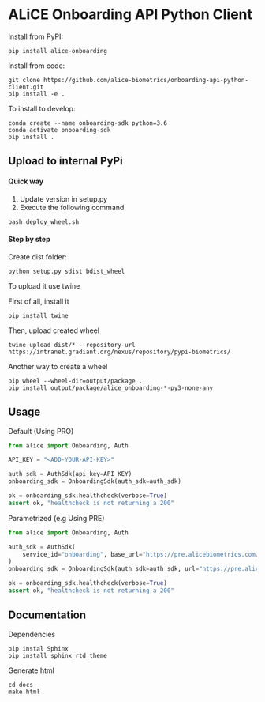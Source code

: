 ALiCE Onboarding API Python Client
==================================


Install from PyPI:

```console
pip install alice-onboarding
```

Install from code:

```console
git clone https://github.com/alice-biometrics/onboarding-api-python-client.git
pip install -e .
```

To install to develop:

```console
conda create --name onboarding-sdk python=3.6
conda activate onboarding-sdk
pip install .
```

## Upload to internal PyPi


#### Quick way

1. Update version in setup.py
2. Execute the following command

```console
bash deploy_wheel.sh
```

#### Step by step

Create dist folder:

```console
python setup.py sdist bdist_wheel
```


To upload it use twine

First of all, install it
```console
pip install twine
```

Then, upload created wheel
```console
twine upload dist/* --repository-url https://intranet.gradiant.org/nexus/repository/pypi-biometrics/    
```


Another way to create a wheel

```console
pip wheel --wheel-dir=output/package .
pip install output/package/alice_onboarding-*-py3-none-any
```

## Usage

Default (Using PRO)

```python
from alice import Onboarding, Auth

API_KEY = "<ADD-YOUR-API-KEY>"

auth_sdk = AuthSdk(api_key=API_KEY)
onboarding_sdk = OnboardingSdk(auth_sdk=auth_sdk)

ok = onboarding_sdk.healthcheck(verbose=True)
assert ok, "healthcheck is not returning a 200"
```

Parametrized (e.g Using PRE)

```python
from alice import Onboarding, Auth

auth_sdk = AuthSdk(
    service_id="onboarding", base_url="https://pre.alicebiometrics.com/auth", api_key="<ADD-YOUR-API-KEY>"
)
onboarding_sdk = OnboardingSdk(auth_sdk=auth_sdk, url="https://pre.alicebiometrics.com/onboarding")

ok = onboarding_sdk.healthcheck(verbose=True)
assert ok, "healthcheck is not returning a 200"
```

## Documentation

Dependencies

```console
pip instal Sphinx
pip install sphinx_rtd_theme
```

Generate html

```console
cd docs
make html
```
